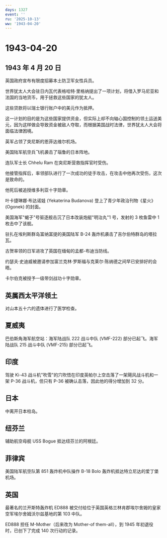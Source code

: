 ```yaml
---
days: 1327
event: ''
ru: '2025-10-13'
ww: '1943-04-20'
---
```


# 1943-04-20

## 1943 年 4 月 20 日

英国政府宣布有限度招募本土防卫军女性兵员。

世界犹太人大会驻日内瓦代表格哈特·里格纳提出了一项计划，将借入罗马尼亚和法国的当地货币，用于拯救这些国家的犹太人。

这些贷款将以瑞士银行账户中的美元作为抵押。

这一计划的目的是为这些国家提供资金，但实际上却不向轴心国控制的领土运送美元，因为这样做会导致资金被敌人夺取，而根据美国战时法律，世界犹太人大会将面临法律困境。

英军占领了突尼斯的恩菲达维尔机场。

美国陆军航空兵飞机袭击了瑙鲁的日本阵地。

连队军士长 Chhelu Ram 在突尼斯营救指挥官时受伤。

他接管指挥后，率领部队进行了一次成功的徒手攻击，在攻击中他再次受伤，这次是致命的。

他死后被追授维多利亚十字勋章。

叶卡捷琳娜·布达诺娃 (Yekaterina Budanova) 登上了青少年政治刊物《星火》
(Ogonek) 的封面。

美国海军"蝎子"号驱逐舰击沉了日本改装炮艇"明治丸"1 号，发射的 3 枚鱼雷中
1 枚击中了该舰。

驻扎在埃利斯群岛富纳富提的美国陆军 B-24
轰炸机袭击了吉尔伯特群岛的塔拉瓦。

古贺率领的日军进攻了英国在缅甸的孟都-布迪当防线。

约瑟夫·史迪威被邀请参加富兰克林·罗斯福与克莱尔·陈纳德之间早已安排好的会晤。

卡尔伯克被授予一级带剑战功十字勋章。

## 英属西太平洋领土

对山本五十六的遗体进行了医学检查。

## 夏威夷

巴伯斯角海军航空站：海军陆战队 222 战斗中队 (VMF-222)
部分已起飞。海军陆战队 215 战斗中队 (VMF-215) 部分已起飞。

## 印度

驾驶 Ki-43
战斗机"吹雪"的穴吹悟在印度英帕尔上空击落了一架飓风战斗机和一架 P-36
战斗机，但只有 P-36 被确认击落，因此他的得分增加到 32 分。

## 日本

中离开日本柱岛。

## 纽芬兰

辅助航空母舰 USS Bogue 抵达纽芬兰的阿根廷。

## 菲律宾

美国陆军航空队第 851 轰炸机中队操作 B-18 Bolo
轰炸机抵达特立尼达的爱丁堡机场。

## 英国

最著名的兰开斯特轰炸机 ED888
被交付给位于英国英格兰林肯郡埃尔舍姆的皇家空军埃尔舍姆沃尔兹基地的第 103
中队。

ED888 担任 M-Mother（后来改为 Mother-of them-all），到 1945
年初退役时，已创下了完成 140 次行动的记录。